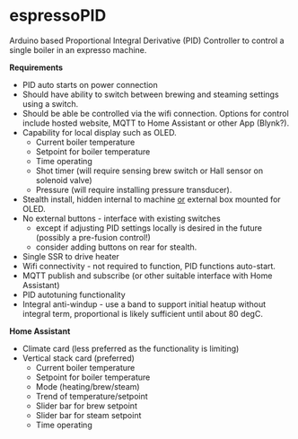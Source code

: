 # espressoPID
Arduino based Proportional Integral Derivative (PID) Controller to control a single boiler in an expresso machine. 

<b>Requirements</b>
- PID auto starts on power connection
- Should have ability to switch between brewing and steaming settings using a switch.
- Should be able be controlled via the wifi connection.  Options for control include hosted website, MQTT to Home Assistant or other App (Blynk?).
- Capability for local display such as OLED.
  - Current boiler temperature
  - Setpoint for boiler temperature
  - Time operating
  - Shot timer (will require sensing brew switch or Hall sensor on solenoid valve)
  - Pressure (will require installing pressure transducer).
- Stealth install, hidden internal to machine <u>or</u> external box mounted for OLED.
- No external buttons - interface with existing switches 
  - except if adjusting PID settings locally is desired in the future (possibly a pre-fusion control!) 
  - consider adding buttons on rear for stealth.
- Single SSR to drive heater
- Wifi connectivity - not required to function, PID functions auto-start.
- MQTT publish and subscribe (or other suitable interface with Home Assistant)
- PID autotuning functionality
- Integral anti-windup - use a band to support initial heatup without integral term, proportional is likely sufficient until about 80 degC.

<b>Home Assistant</b>
- Climate card (less preferred as the functionality is limiting)
- Vertical stack card (preferred)
  - Current boiler temperature
  - Setpoint for boiler temperature
  - Mode (heating/brew/steam)
  - Trend of temperature/setpoint
  - Slider bar for brew setpoint
  - Slider bar for steam setpoint
  - Time operating 
